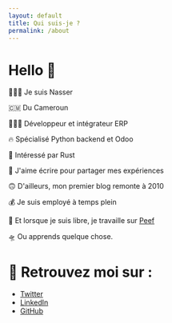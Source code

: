 ```yaml
---
layout: default
title: Qui suis-je ?
permalink: /about
---
```


# Hello 👋

🧔🏽‍♂️ Je suis Nasser

🇨🇲 Du Cameroun

👨🏾‍💻 Développeur et intégrateur ERP

🔥 Spécialisé Python backend et Odoo

🦀 Intéressé par Rust

📝 J'aime écrire pour partager mes expériences

🙃 D'ailleurs, mon premier blog remonte à 2010

💰 Je suis employé à temps plein 

🧩 Et lorsque je suis libre, je travaille sur [Peef](https://peef.dev) 

🛸 Ou apprends quelque chose.

# 🔎 Retrouvez moi sur :

- [Twitter](https://twitter.com/abdounasser202)
- [LinkedIn](https://linkedin.com/in/abdounasser202)
- [GitHub](https://github.com/abdounasser202)
